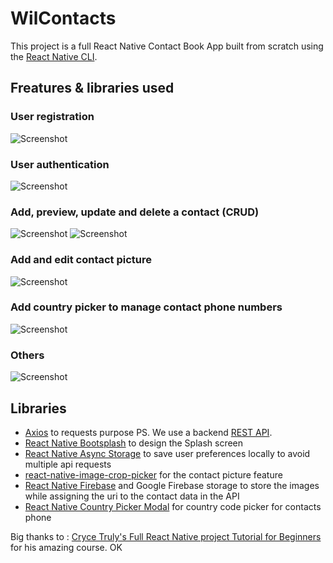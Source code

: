 # WilContacts

This project is a full React Native Contact Book App built from scratch using the [React Native CLI](https://reactnative.dev/docs/environment-setup).

## Freatures & libraries used

### User registration
![Screenshot](./src/assets/screenshoots/register.png)
### User authentication
![Screenshot](./src/assets/screenshoots/login.png)
### Add, preview, update and delete a contact (CRUD)
![Screenshot](./src/assets/screenshoots/create_contact.png)
![Screenshot](./src/assets/screenshoots/contact_detail.png)
### Add and edit contact picture
![Screenshot](./src/assets/screenshoots/contact_edit.png)
### Add country picker to manage  contact phone numbers
![Screenshot](./src/assets/screenshoots/country_pic.png)
### Others
![Screenshot](./src/assets/screenshoots/settings.png)

## Libraries
- [Axios](https://www.npmjs.com/package/axios) to requests purpose 
PS. We use a backend [REST API](https://truly-contacts.herokuapp.com/api).
- [React Native Bootsplash](https://github.com/zoontek/react-native-bootsplash) to design the Splash screen
- [React Native Async Storage](https://github.com/react-native-async-storage/async-storage) to save user preferences locally to avoid multiple api requests
- [react-native-image-crop-picker](https://github.com/ivpusic/react-native-image-crop-picker) for the contact picture feature
- [React Native Firebase](https://rnfirebase.io) and Google Firebase storage to store the images while assigning the uri to the contact data in the API
- [React Native Country Picker Modal](https://github.com/xcarpentier/react-native-country-picker-modal) for country code picker for contacts phone 


Big thanks to : [Cryce Truly's Full React Native project Tutorial for Beginners](https://www.youtube.com/watch?v=npe3Wf4tpSg&t=36029s) for his amazing course.
OK
